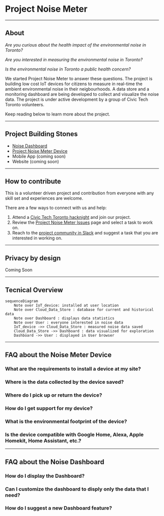 # Project Noise Meter
___
## About

_Are you curious about the health impact of the environmental noise in Toronto?_

_Are you interested in measuring the environmental noise in Toronto?_

_Is the environmental noise in Toronto a public health concern?_


We started Project Noise Meter to answer these questions. The project is building low cost IoT devices for citizens to measure in real-time the ambient environmental noise in their neigbourhoods. A data store and a monitoring dashboard are being developed to collect and visualize the noise data. The project is under active development by a group of Civic Tech Toronto volunteers.

Keep reading below to learn more about the project.

___
## Project Building Stones
- [Noise Dashboard](https://github.com/danieltsoukup/noise-dashboard)
- [Project Noise Meter Device](https://github.com/CivicTechTO/proj-noisemeter-device)
- Mobile App (coming soon)
- Website (coming soon)

___
## How to contribute
This is a volunteer driven project and contribution from everyone with any skill set and experiences are welcome. 

There are a few ways to connect with us and help:
1. Attend a [Civic Tech Toronto hacknight](https://civictech.ca/) and join our project.
1. Review the [Project Noise Meter Issues](https://github.com/CivicTechTO/proj-noisemeter/issues) page and select a task to work on.
1. Reach to the [project community in Slack](https://civictechto.slack.com/archives/C05LHL4L8MD) and suggest a task that you are interested in working on.  

___
## Privacy by design
Coming Soon

___
## Tecnical Overview
```mermaid
sequenceDiagram
    Note over IoT_device: installed at user location
    Note over Cloud_Data_Store : database for current and historical data
    Note over Dashboard : displays data statistics
    Note over User : everyone interested in noise data
    IoT_device ->> Cloud_Data_Store : measured noise data saved
    Cloud_Data_Store ->> Dashboard : data visualized for exploration    
    Dashboard ->> User : displayed in User browser
```

___
## FAQ about the Noise Meter Device
### What are the requirements to install a device at my site?
### Where is the data collected by the device saved?
### Where do I pick up or return the device?
### How do I get support for my device?
### What is the environmental footprint of the device?
### Is the device compatible with Google Home, Alexa, Apple Homekit, Home Assistant, etc.?

___
## FAQ about the Noise Dashboard
### How do I display the Dashboard?
### Can I customize the dashboard to disply only the data that I need?
### How do I suggest a new Dashboard feature?

